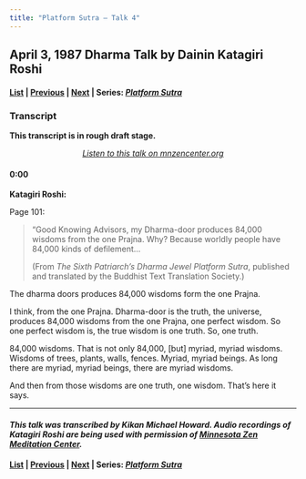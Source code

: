 ```yaml
---
title: "Platform Sutra – Talk 4"
---
```

## April 3, 1987 Dharma Talk by Dainin Katagiri Roshi

#### [List](list#1980) \| [Previous](1987-04-03-Platform-Sutra-Talk-4) \| [Next](1987-05-23-Karma-in-Buddhism) | Series: [*Platform Sutra*](platform-sutra)

### Transcript

**This transcript is in rough draft stage.**

<p align="center" style="font-style: italic">
<a href="https://www.mnzencenter.org/the-dainin-katagiri-audio-archive/platform-sutra-4-of-7" target="_blank">Listen to this talk on mnzencenter.org</a>
</p>

#### 0:00

**Katagiri Roshi:**

Page 101: 

> “Good Knowing Advisors, my Dharma-door produces 84,000 wisdoms from the one Prajna. Why? Because worldly people have 84,000 kinds of defilement...
> 
> (From *The Sixth Patriarch’s Dharma Jewel Platform Sutra*, published and translated by the Buddhist Text Translation Society.)

The dharma doors produces 84,000 wisdoms form the one Prajna. 

I think, from the one Prajna. Dharma-door is the truth, the universe, produces 84,000 wisdoms from the one Prajna, one perfect wisdom. So one perfect wisdom is, the true wisdom is one truth. So, one truth. 

84,000 wisdoms. That is not only 84,000, [but] myriad, myriad wisdoms. Wisdoms of trees, plants, walls, fences. Myriad, myriad beings. As long there are myriad, myriad beings, there are myriad wisdoms. 

And then from those wisdoms are one truth, one wisdom. That’s here it says. 




---

#### *This talk was transcribed by Kikan Michael Howard. Audio recordings of Katagiri Roshi are being used with permission of [Minnesota Zen Meditation Center](https://www.mnzencenter.org/katagiri-project.html).*

#### [List](list#1980) \| [Previous](1987-04-03-Platform-Sutra-Talk-4) \| [Next](1987-05-23-Karma-in-Buddhism) | Series: [*Platform Sutra*](platform-sutra)
